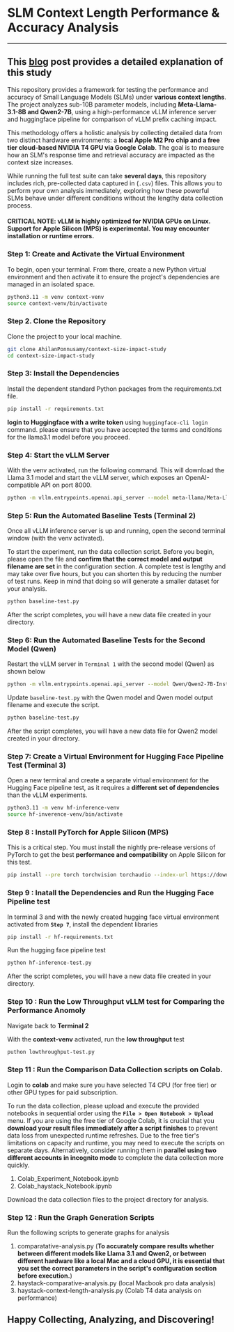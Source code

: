 # SLM Context Length Performance & Accuracy Analysis
---
## This [blog](https://yyy.medium.com/@ahilanp/beyond-latency-tolerance-architecting-latency-averse-systems-for-agentic-ai-089f14a4318a) post provides a detailed explanation of this study ##

This repository provides a framework for testing the performance and accuracy of Small Language Models (SLMs) under **various context lengths**. The project analyzes sub-10B parameter models, including **Meta-Llama-3.1-8B and Qwen2-7B**, using a high-performance vLLM inference server and huggingface pipeline for comparison of vLLM prefix caching impact.

This methodology offers a holistic analysis by collecting detailed data from two distinct hardware environments: a **local Apple M2 Pro chip and a free tier cloud-based NVIDIA T4 GPU via Google Colab**. The goal is to measure how an SLM's response time and retrieval accuracy are impacted as the context size increases.

While running the full test suite can take **several days**, this repository includes rich, pre-collected data captured in (```.csv```) files. This allows you to perform your own analysis immediately, exploring how these powerful SLMs behave under different conditions without the lengthy data collection process.

#### CRITICAL NOTE: vLLM is highly optimized for NVIDIA GPUs on Linux. Support for Apple Silicon (MPS) is experimental. You may encounter installation or runtime errors.

### Step 1: Create and Activate the Virtual Environment

To begin, open your terminal. From there, create a new Python virtual environment and then activate it to ensure the project's dependencies are managed in an isolated space.

```bash
python3.11 -m venv context-venv
source context-venv/bin/activate
```
### Step 2. Clone the Repository
Clone the project to your local machine.

```bash
git clone AhilanPonnusamy/context-size-impact-study
cd context-size-impact-study
```
### Step 3: Install the  Dependencies
Install the dependent standard Python packages from the requirements.txt file.

```bash
pip install -r requirements.txt
```
**login to Huggingface with a write token** using ```huggingface-cli login``` command. please ensure that you have accepted the terms and conditions for the llama3.1 model before you proceed.

### Step 4: Start the vLLM Server
With the venv activated, run the following command. This will download the Llama 3.1 model and start the vLLM server, which exposes an OpenAI-compatible API on port 8000.

```bash
python -m vllm.entrypoints.openai.api_server --model meta-llama/Meta-Llama-3.1-8B-Instruct --host 127.0.0.1 --port 8000 --max-model-len 8192 --max-num-batched-tokens 8192
```

### Step 5: Run the Automated Baseline Tests (Terminal 2)
Once all vLLM inference server is up and running, open the second terminal window (with the venv activated).

To start the experiment, run the data collection script. Before you begin, please open the file and **confirm that the correct model and output filename are set** in the configuration section. A complete test is lengthy and may take over five hours, but you can shorten this by reducing the number of test runs. Keep in mind that doing so will generate a smaller dataset for your analysis.

```bash
python baseline-test.py
```

After the script completes, you will have a new data file created in your directory.

### Step 6: Run the Automated Baseline Tests for the Second Model (Qwen) 

 Restart the vLLM server in ```Terminal 1``` with the second model (Qwen) as shown below

```bash
python -m vllm.entrypoints.openai.api_server --model Qwen/Qwen2-7B-Instruct --host 127.0.0.1 --port 8000 --max-model-len 8192 --max-num-batched-tokens 8192
```
Update ```baseline-test.py``` with the Qwen model and Qwen model output filename and execute the script.

```bash
python baseline-test.py
```
After the script completes, you will have a new data file for Qwen2 model created in your directory.

### Step 7: Create a Virtual Environment for Hugging Face Pipeline Test (Terminal 3)

Open a new terminal and create a separate virtual environment for the Hugging Face pipeline test, as it requires a **different set of dependencies** than the vLLM experiments.

```bash
python3.11 -m venv hf-inference-venv
source hf-inverence-venv/bin/activate
```

### Step 8 : Install PyTorch for Apple Silicon (MPS)
This is a critical step. You must install the nightly pre-release versions of PyTorch to get the best **performance and compatibility** on Apple Silicon for this test.

```bash
pip install --pre torch torchvision torchaudio --index-url https://download.pytorch.org/whl/nightly/cpu
```

### Step 9 : Inatall the Dependencies and Run the Hugging Face Pipeline test 
In terminal 3 and with the newly created hugging face virtual environment activated from **```Step 7```**, install the dependent libraries

```bash
pip install -r hf-requirements.txt
```
Run the hugging face pipeline test

```bash
python hf-inference-test.py
```
After the script completes, you will have a new data file created in your directory.

### Step 10 : Run the Low Throughput vLLM test for Comparing the Performance Anomoly 
Navigate back to **Terminal 2**

With the **context-venv** activated, run the **low throughput** test

```bash
puthon lowthroughput-test.py
```

### Step 11 : Run the Comparison Data Collection scripts on Colab.
Login to **colab** and make sure you have selected T4 CPU (for free tier) or other GPU types for paid subscription. 

To run the data collection, please upload and execute the provided notebooks in sequential order using the **```File > Open Notebook > Upload```** menu. If you are using the free tier of Google Colab, it is crucial that you **download your result files immediately after a script finishes** to prevent data loss from unexpected runtime refreshes. Due to the free tier's limitations on capacity and runtime, you may need to execute the scripts on separate days. Alternatively, consider running them in **parallel using two different accounts in incognito mode** to complete the data collection more quickly.

1. Colab_Experiment_Notebook.ipynb
2. Colab_haystack_Notebook.ipynb

Download the data collection files to the project directory for analysis.

### Step 12 : Run the Graph Generation Scripts 

Run the following scripts to generate graphs for analysis
1. comparatative-analysis.py (**To accurately compare results whether between different models like Llama 3.1 and Qwen2, or between different hardware like a local Mac and a cloud GPU, it is essential that you set the correct parameters in the script's configuration section before execution.**)
2. haystack-comparative-analysis.py (local Macbook pro data analysis)
3. haystack-context-length-analysis.py (Colab T4 data analysis on performance)

## Happy Collecting, Analyzing, and Discovering! ##
